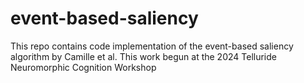# event-based-saliency
This repo contains code implementation of the event-based saliency algorithm by Camille et al. This work begun at the 2024 Telluride Neuromorphic Cognition Workshop
